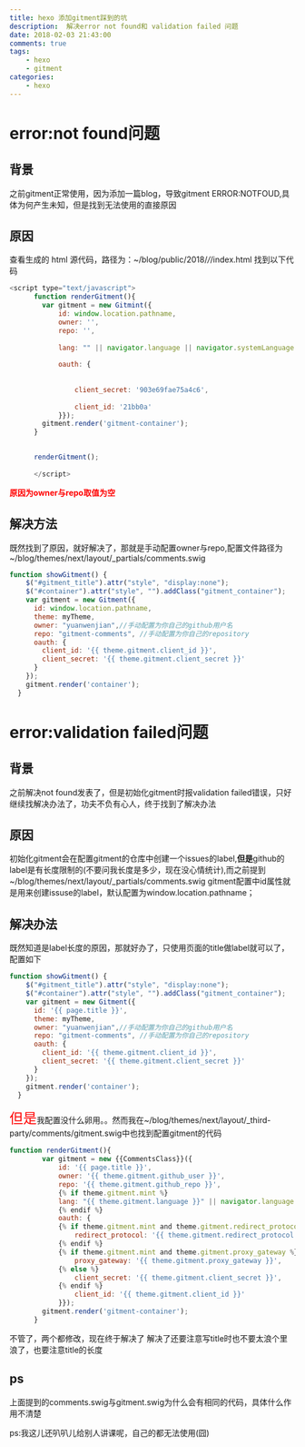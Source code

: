 ```yaml
---
title: hexo 添加gitment踩到的坑
description:  解决error not found和 validation failed 问题
date: 2018-02-03 21:43:00
comments: true
tags: 
    - hexo 
    - gitment
categories:
    - hexo
---
```

# error:not found问题
## 背景
之前gitment正常使用，因为添加一篇blog，导致gitment ERROR:NOTFOUD,具体为何产生未知，但是找到无法使用的直接原因

## 原因
查看生成的 html 源代码，路径为：~/blog/public/2018/*/*/index.html
找到以下代码
```js
<script type="text/javascript">
      function renderGitment(){
        var gitment = new Gitmint({
            id: window.location.pathname, 
            owner: '',
            repo: '',
            
            lang: "" || navigator.language || navigator.systemLanguage || navigator.userLanguage,
            
            oauth: {
            
            
                client_secret: '903e69fae75a4c6',
            
                client_id: '21bb0a'
            }});
        gitment.render('gitment-container');
      }

      
      renderGitment();
      
      </script>
```
<font color=red>**原因为owner与repo取值为空**</font>
## 解决方法
既然找到了原因，就好解决了，那就是手动配置owner与repo,配置文件路径为~/blog/themes/next/layout/_partials/comments.swig
```js
function showGitment() {
    $("#gitment_title").attr("style", "display:none");
    $("#container").attr("style", "").addClass("gitment_container");
    var gitment = new Gitment({
      id: window.location.pathname,
      theme: myTheme,
      owner: "yuanwenjian",//手动配置为你自己的github用户名
      repo: "gitment-comments", //手动配置为你自己的repository
      oauth: {
        client_id: '{{ theme.gitment.client_id }}',
        client_secret: '{{ theme.gitment.client_secret }}'
      }
    });
    gitment.render('container');
  }
```
# error:validation failed问题
## 背景
之前解决not found发表了，但是初始化gitment时报validation failed错误，只好继续找解决办法了，功夫不负有心人，终于找到了解决办法
## 原因
初始化gitment会在配置gitment的仓库中创建一个issues的label,**但是**github的label是有长度限制的(不要问我长度是多少，现在没心情统计),而之前提到~/blog/themes/next/layout/_partials/comments.swig gitment配置中id属性就是用来创建issuse的label，默认配置为window.location.pathname；

## 解决办法
既然知道是label长度的原因，那就好办了，只使用页面的title做label就可以了，配置如下
```js
function showGitment() {
    $("#gitment_title").attr("style", "display:none");
    $("#container").attr("style", "").addClass("gitment_container");
    var gitment = new Gitment({
      id: '{{ page.title }}',
      theme: myTheme,
      owner: "yuanwenjian",//手动配置为你自己的github用户名
      repo: "gitment-comments", //手动配置为你自己的repository
      oauth: {
        client_id: '{{ theme.gitment.client_id }}',
        client_secret: '{{ theme.gitment.client_secret }}'
      }
    });
    gitment.render('container');
  }
```
<font size=5 color=red>但是</font>我配置没什么卵用。。然而我在~/blog/themes/next/layout/_third-party/comments/gitment.swig中也找到配置gitment的代码
```js
function renderGitment(){
        var gitment = new {{CommentsClass}}({
            id: '{{ page.title }}', 
            owner: '{{ theme.gitment.github_user }}',
            repo: '{{ theme.gitment.github_repo }}',
            {% if theme.gitment.mint %}
            lang: "{{ theme.gitment.language }}" || navigator.language || navigator.systemLanguage || navigator.userLanguage,
            {% endif %}
            oauth: {
            {% if theme.gitment.mint and theme.gitment.redirect_protocol %}
                redirect_protocol: '{{ theme.gitment.redirect_protocol }}',
            {% endif %}
            {% if theme.gitment.mint and theme.gitment.proxy_gateway %}
                proxy_gateway: '{{ theme.gitment.proxy_gateway }}',
            {% else %}
                client_secret: '{{ theme.gitment.client_secret }}',
            {% endif %}
                client_id: '{{ theme.gitment.client_id }}'
            }});
        gitment.render('gitment-container');
      }
```
不管了，两个都修改，现在终于解决了
解决了还要注意写title时也不要太浪个里浪了，也要注意title的长度
## ps
上面提到的comments.swig与gitment.swig为什么会有相同的代码，具体什么作用不清楚

ps:我这儿还叭叭儿给别人讲课呢，自己的都无法使用(囧)